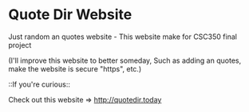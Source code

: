 # Quote Dir Website

Just random an quotes website - This website make for CSC350 final project

(I'll improve this website to better someday, Such as adding an quotes, make the website is secure "https", etc.)

::If you're curious::

Check out this website => http://quotedir.today
